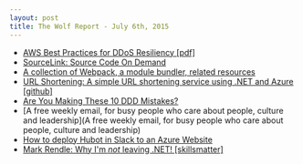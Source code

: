 ```yaml
---
layout: post
title: The Wolf Report - July 6th, 2015
---
```


- [AWS Best Practices for DDoS Resiliency [pdf]](http://d0.awsstatic.com/whitepapers/DDoS_White_Paper_June2015.pdf)
- [SourceLink: Source Code On Demand](http://ctaggart.github.io/SourceLink/)
- [A collection of Webpack, a module bundler, related resources](https://webpack.zeef.com/bebraw)
- [URL Shortening: A simple URL shortening service using .NET and Azure [github]](https://github.com/Durwella/UrlShortening)
- [Are You Making These 10 DDD Mistakes?](http://danielwhittaker.me/2015/07/05/are-you-making-these-10-ddd-mistakes/)
- [A free weekly email, for busy people who care about people, culture and leadership](A free weekly email, for busy people who care about people, culture and leadership)
- [How to deploy Hubot in Slack to an Azure Website](http://www.jasonpoon.ca/2015/06/12/how-to-deploy-hubot-in-slack-to-azure/)
- [Mark Rendle: Why I'm *not* leaving .NET! [skillsmatter]](https://skillsmatter.com/skillscasts/6397-why-i-m-not-leaving-dot-net)

